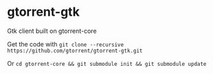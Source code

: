 gtorrent-gtk
============

Gtk client built on gtorrent-core

Get the code with `git clone --recursive https://github.com/gtorrent/gtorrent-gtk.git`

Or `cd gtorrent-core && git submodule init && git submodule update`
